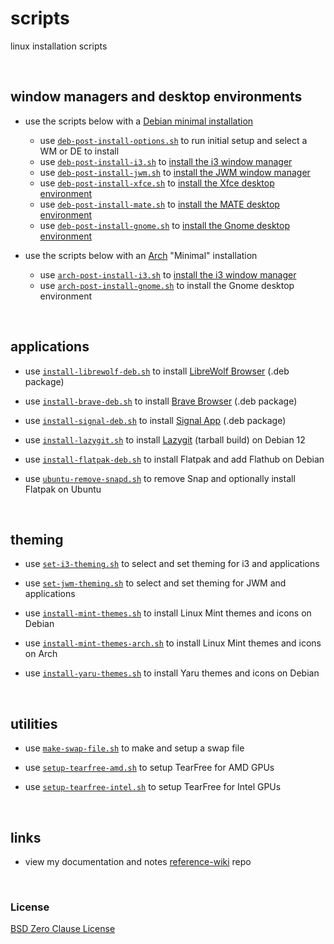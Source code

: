 # scripts

linux installation scripts

&nbsp;

## window managers and desktop environments

- use the scripts below with a [Debian minimal installation](https://e33.io/913)
	- use [`deb-post-install-options.sh`](https://github.com/e33io/scripts/blob/main/deb-post-install-options.sh) to run initial setup and select a WM or DE to install
	- use [`deb-post-install-i3.sh`](https://github.com/e33io/scripts/blob/main/deb-post-install-i3.sh) to [install the i3 window manager](https://e33.io/1121)
	- use [`deb-post-install-jwm.sh`](https://github.com/e33io/scripts/blob/main/deb-post-install-jwm.sh) to [install the JWM window manager](https://e33.io/1398)
	- use [`deb-post-install-xfce.sh`](https://github.com/e33io/scripts/blob/main/deb-post-install-xfce.sh) to [install the Xfce desktop environment](https://e33.io/1541)
	- use [`deb-post-install-mate.sh`](https://github.com/e33io/scripts/blob/main/deb-post-install-mate.sh) to [install the MATE desktop environment](https://github.com/e33io/reference-wiki/blob/main/installation-docs/debian-mate-installation.md)
	- use [`deb-post-install-gnome.sh`](https://github.com/e33io/scripts/blob/main/deb-post-install-gnome.sh) to [install the Gnome desktop environment](https://github.com/e33io/reference-wiki/blob/main/installation-docs/debian-gnome-installation.md)

- use the scripts below with an [Arch](https://wiki.archlinux.org/title/Archinstall) "Minimal" installation
	- use [`arch-post-install-i3.sh`](https://github.com/e33io/scripts/blob/main/arch-post-install-i3.sh) to [install the i3 window manager](https://github.com/e33io/reference-wiki/blob/main/installation-docs/arch-i3-installation.md)
	- use [`arch-post-install-gnome.sh`](https://github.com/e33io/scripts/blob/main/arch-post-install-gnome.sh) to install the Gnome desktop environment

&nbsp;

## applications

- use [`install-librewolf-deb.sh`](https://github.com/e33io/scripts/blob/main/install-librewolf-deb.sh) to install [LibreWolf Browser](https://librewolf.net) (.deb package)

- use [`install-brave-deb.sh`](https://github.com/e33io/scripts/blob/main/install-brave-deb.sh) to install [Brave Browser](https://brave.com) (.deb package)

- use [`install-signal-deb.sh`](https://github.com/e33io/scripts/blob/main/install-signal-deb.sh) to install [Signal App](https://www.signal.org) (.deb package)

- use [`install-lazygit.sh`](https://github.com/e33io/scripts/blob/main/install-lazygit.sh) to install [Lazygit](https://github.com/jesseduffield/lazygit) (tarball build) on Debian 12

- use [`install-flatpak-deb.sh`](https://github.com/e33io/scripts/blob/main/install-flatpak-deb.sh) to install Flatpak and add Flathub on Debian

- use [`ubuntu-remove-snapd.sh`](https://github.com/e33io/scripts/blob/main/ubuntu-remove-snapd.sh) to remove Snap and optionally install Flatpak on Ubuntu

&nbsp;

## theming

- use [`set-i3-theming.sh`](https://github.com/e33io/scripts/blob/main/set-i3-theming.sh) to select and set theming for i3 and applications

- use [`set-jwm-theming.sh`](https://github.com/e33io/scripts/blob/main/set-jwm-theming.sh) to select and set theming for JWM and applications

- use [`install-mint-themes.sh`](https://github.com/e33io/scripts/blob/main/install-mint-themes.sh) to install Linux Mint themes and icons on Debian

- use [`install-mint-themes-arch.sh`](https://github.com/e33io/scripts/blob/main/install-mint-themes-arch.sh) to install Linux Mint themes and icons on Arch

- use [`install-yaru-themes.sh`](https://github.com/e33io/scripts/blob/main/install-yaru-themes.sh) to install Yaru themes and icons on Debian

&nbsp;

## utilities

- use [`make-swap-file.sh`](https://github.com/e33io/scripts/blob/main/make-swap-file.sh) to make and setup a swap file

- use [`setup-tearfree-amd.sh`](https://github.com/e33io/scripts/blob/main/setup-tearfree-amd.sh) to setup TearFree for AMD GPUs

- use [`setup-tearfree-intel.sh`](https://github.com/e33io/scripts/blob/main/setup-tearfree-intel.sh) to setup TearFree for Intel GPUs

&nbsp;

## links
- view my documentation and notes [reference-wiki](https://github.com/e33io/reference-wiki) repo

&nbsp;

### License
[BSD Zero Clause License](https://github.com/e33io/scripts/blob/main/LICENSE)
